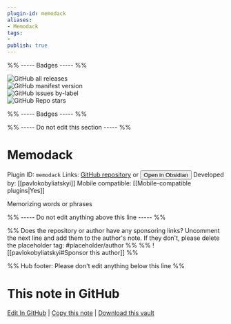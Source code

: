 ```yaml
---
plugin-id: memodack
aliases:
- Memodack
tags: 
- 
publish: true
---
```


%% ----- Badges ----- %%

![GitHub all releases](https://img.shields.io/github/downloads/pavlokobyliatskyi/obsidian-memodack-plugin/total?color=573E7A&logo=github&style=for-the-badge)   
![GitHub manifest version](https://img.shields.io/github/manifest-json/v/pavlokobyliatskyi/obsidian-memodack-plugin?color=573E7A&logo=github&style=for-the-badge)   
![GitHub issues by-label](https://img.shields.io/github/issues/pavlokobyliatskyi/obsidian-memodack-plugin/help%20wanted?color=573E7A&logo=github&style=for-the-badge)   
![GitHub Repo stars](https://img.shields.io/github/stars/pavlokobyliatskyi/obsidian-memodack-plugin?color=573E7A&logo=github&style=for-the-badge)

%% ----- Badges ----- %%

%% ----- Do not edit this section ----- %%

# Memodack

Plugin ID: `memodack`
Links: [GitHub repository](https://github.com/pavlokobyliatskyi/obsidian-memodack-plugin) or [<button id=HH>Open in Obsidian</button>](obsidian://show-plugin?id=memodack)
Developed by: [[pavlokobyliatskyi]]
Mobile compatible: [[Mobile-compatible plugins|Yes]]

Memorizing words or phrases

%% ----- Do not edit anything above this line ----- %% 

%% Does the repository or author have any sponsoring links? Uncomment the next line and add them to the author's note. If they don't, please delete the placeholder tag: #placeholder/author %%
%% ![[pavlokobyliatskyi#Sponsor this author]] %%

%% Hub footer: Please don't edit anything below this line %%

# This note in GitHub

<span class="git-footer">[Edit In GitHub](https://github.dev/obsidian-community/obsidian-hub/blob/main/02%20-%20Community%20Expansions/02.05%20All%20Community%20Expansions/Plugins/memodack.md "git-hub-edit-note") | [Copy this note](https://raw.githubusercontent.com/obsidian-community/obsidian-hub/main/02%20-%20Community%20Expansions/02.05%20All%20Community%20Expansions/Plugins/memodack.md "git-hub-copy-note") | [Download this vault](https://github.com/obsidian-community/obsidian-hub/archive/refs/heads/main.zip "git-hub-download-vault") </span>
